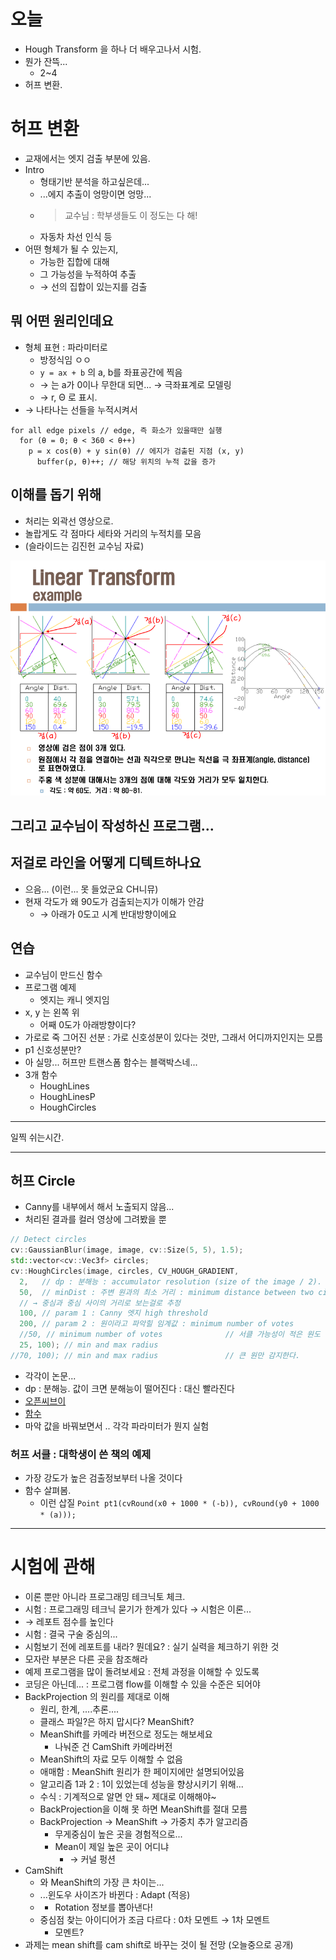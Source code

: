 오늘
====

-	Hough Transform 을 하나 더 배우고나서 시험.
-	뭔가 잔뜩...
	-	2~4
-	허프 변환.

허프 변환
=========

-	교재에서는 엣지 검출 부분에 있음.
-	Intro
	-	형태기반 분석을 하고싶은데...
	-	...에지 추출이 엉망이면 엉망...
	-	> 교수님 : 학부생들도 이 정도는 다 해!
	-	자동차 차선 인식 등
-	어떤 형체가 될 수 있는지,
	-	가능한 집합에 대해
	-	그 가능성을 누적하여 추출
	-	→ 선의 집합이 있는지를 검출

뭐 어떤 원리인데요
------------------

-	형체 표현 : 파라미터로
	-	방정식임 ㅇㅇ
	-	`y = ax + b` 의 a, b를 좌표공간에 찍음
	-	→ 는 a가 0이나 무한대 되면... → 극좌표계로 모델링
	-	→ r, Θ 로 표시.
-	→ 나타나는 선들을 누적시켜서

```pseudocode
for all edge pixels // edge, 즉 화소가 있을때만 실행
  for (θ = 0; θ < 360 < θ++)
    p = x cos(θ) + y sin(θ) // 에지가 검출된 지점 (x, y)
      buffer(ρ, θ)++; // 해당 위치의 누적 값을 증가
```

이해를 돕기 위해
----------------

-	처리는 외곽선 영상으로.
-	놀랍게도 각 점마다 세타와 거리의 누적치를 모음
-	(슬라이드는 김진헌 교수님 자료)

![](cv08-01.png)

그리고 교수님이 작성하신 프로그램...
------------------------------------

저걸로 라인을 어떻게 디텍트하나요
---------------------------------

-	으음... (이런... 못 들었군요 CH니뮤)
-	현재 각도가 왜 90도가 검출되는지가 이해가 안감
	-	→ 아래가 0도고 시계 반대방향이에요

연습
----

-	교수님이 만드신 함수
-	프로그램 예제
	-	엣지는 캐니 엣지임
-	x, y 는 왼쪽 위
	-	어째 0도가 아래방향이다?
-	가로로 죽 그어진 선분 : 가로 신호성분이 있다는 것만, 그래서 어디까지인지는 모름
-	p1 신호성분만?
-	아 실망... 허프만 트랜스폼 함수는 블랙박스네...
-	3개 함수
	-	HoughLines
	-	HoughLinesP
	-	HoughCircles

---

일찍 쉬는시간.

---

허프 Circle
-----------

-	Canny를 내부에서 해서 노출되지 않음...
-	처리된 결과를 컬러 영상에 그려봤을 뿐

```cpp
// Detect circles
cv::GaussianBlur(image, image, cv::Size(5, 5), 1.5);
std::vector<cv::Vec3f> circles;
cv::HoughCircles(image, circles, CV_HOUGH_GRADIENT,
  2,   // dp : 분해능 : accumulator resolution (size of the image / 2). 해상도를 떨어뜨리는 효과. minimum number of votes와 연관이 있다.
  50,  // minDist : 주변 원과의 최소 거리 : minimum distance between two circles
  // → 중심과 중심 사이의 거리로 보는걸로 추정
  100, // param 1 : Canny 엣지 high threshold
  200, // param 2 : 원이라고 파악힐 임계값 : minimum number of votes
  //50, // minimum number of votes				// 서클 가능성이 적은 원도 감지한다. 많은 수의 서클이 감지된다..
  25, 100); // min and max radius
//70, 100); // min and max radius				// 큰 원만 감지한다.
```

-	각각이 논문...
-	dp : 분해능. 값이 크면 분해능이 떨어진다 : 대신 빨라진다
-	[오픈씨브이](http://docs.opencv.org/doc/tutorials/imgproc/imgtrans/hough_circle/hough_circle.html)
-	[함수](http://docs.opencv.org/modules/imgproc/doc/feature_detection.html?highlight=houghcircles#houghcircles)
-	마악 값을 바꿔보면서 .. 각각 파라미터가 뭔지 실험

### 허프 서클 : 대학생이 쓴 책의 예제

-	가장 강도가 높은 검출정보부터 나올 것이다
-	함수 살펴봄.
	-	이런 삽질 `Point pt1(cvRound(x0 + 1000 * (-b)), cvRound(y0 + 1000 * (a)));`

---

시험에 관해
===========

-	이론 뿐만 아니라 프로그래밍 테크닉토 체크.
-	시험 : 프로그래밍 테크닉 묻기가 한계가 있다 → 시험은 이론...
-	→ 레포트 점수를 높인다
-	시험 : 결국 구술 중심의...
-	시험보기 전에 레포트를 내라? 뭔데요? : 실기 실력을 체크하기 위한 것
-	모자란 부분은 다른 곳을 참조해라
-	예제 프로그램을 많이 돌려보세요 : 전체 과정을 이해할 수 있도록
-	코딩은 아닌데... : 프로그램 flow를 이해할 수 있을 수준은 되어야
-	BackProjection 의 원리를 제대로 이해
	-	원리, 한계, ....추론....
	-	클래스 파일?은 하지 맙시다? MeanShift?
	-	MeanShift를 카메라 버전으로 정도는 해보세요
		-	나눠준 건 CamShift 카메라버전
	-	MeanShift의 자료 모두 이해할 수 없음
	-	애매함 : MeanShift 원리가 한 페이지에만 설명되어있음
	-	알고리즘 1과 2 : 1이 있었는데 성능을 향상시키기 위해...
	-	수식 : 기계적으로 알면 안 돼~ 제대로 이해해야~
	-	BackProjection을 이해 못 하면 MeanShift를 절대 모름
	-	BackProjection → MeanShift → 가중치 추가 알고리즘
		-	무게중심이 높은 곳을 경험적으로...
		-	Mean이 제일 높은 곳이 어디냐
			-	→ 커널 펑션
-	CamShift
	-	와 MeanShift의 가장 큰 차이는...
	-	...윈도우 사이즈가 바뀐다 : Adapt (적응)
	-	+ Rotation 정보를 뽑아낸다!
	-	중심점 찾는 아이디어가 조금 다르다 : 0차 모멘트 → 1차 모멘트
		-	모멘트?
-	과제는 mean shift를 cam shift로 바꾸는 것이 될 전망 (오늘중으로 공개)
